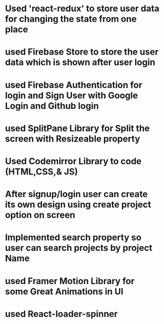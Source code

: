 # Used 'react-redux' to store user data for changing the state from one place
# used Firebase Store to store the user data which is shown after user login
# used Firebase Authentication for login and Sign User with Google Login and Github login
# used SplitPane Library for Split the screen with Resizeable property
# Used Codemirror Library to code (HTML,CSS,& JS)
# After signup/login user can create its own design using create project option on screen
# Implemented search property so user can search projects by project Name
# used Framer Motion Library for some Great Animations in UI
# used React-loader-spinner 

